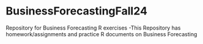 # BusinessForecastingFall24
Repository for Business Forecasting R exercises
-This Repository has homework/assignments and practice R documents on Business Forecasting
